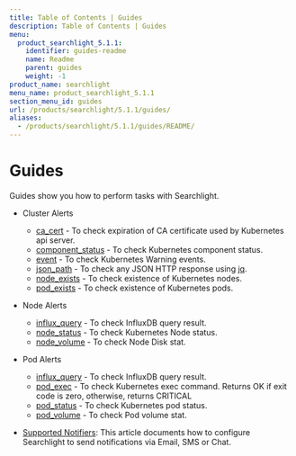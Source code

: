 ```yaml
---
title: Table of Contents | Guides
description: Table of Contents | Guides
menu:
  product_searchlight_5.1.1:
    identifier: guides-readme
    name: Readme
    parent: guides
    weight: -1
product_name: searchlight
menu_name: product_searchlight_5.1.1
section_menu_id: guides
url: /products/searchlight/5.1.1/guides/
aliases:
  - /products/searchlight/5.1.1/guides/README/
---
```

# Guides

Guides show you how to perform tasks with Searchlight.

- Cluster Alerts
  - [ca_cert](/docs/guides/cluster-alerts/ca_cert.md) - To check expiration of CA certificate used by Kubernetes api server.
  - [component_status](/docs/guides/cluster-alerts/component_status.md) - To check Kubernetes component status.
  - [event](/docs/guides/cluster-alerts/event.md) - To check Kubernetes Warning events.
  - [json_path](/docs/guides/cluster-alerts/json_path.md) - To check any JSON HTTP response using [jq](https://stedolan.github.io/jq/).
  - [node_exists](/docs/guides/cluster-alerts/node_exists.md) - To check existence of Kubernetes nodes.
  - [pod_exists](/docs/guides/cluster-alerts/pod_exists.md) - To check existence of Kubernetes pods.

- Node Alerts
  - [influx_query](/docs/guides/node-alerts/influx_query.md) - To check InfluxDB query result.
  - [node_status](/docs/guides/node-alerts/node_status.md) - To check Kubernetes Node status.
  - [node_volume](/docs/guides/node-alerts/node_volume.md) - To check Node Disk stat.

- Pod Alerts
  - [influx_query](/docs/guides/pod-alerts/influx_query.md) - To check InfluxDB query result.
  - [pod_exec](/docs/guides/pod-alerts/pod_exec.md) - To check Kubernetes exec command. Returns OK if exit code is zero, otherwise, returns CRITICAL
  - [pod_status](/docs/guides/pod-alerts/pod_status.md) - To check Kubernetes pod status.
  - [pod_volume](/docs/guides/pod-alerts/pod_volume.md) - To check Pod volume stat.

- [Supported Notifiers](/docs/guides/notifiers.md): This article documents how to configure Searchlight to send notifications via Email, SMS or Chat.
